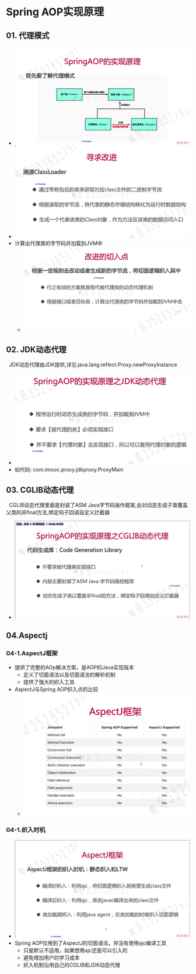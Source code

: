 # Spring AOP实现原理
## 01. 代理模式
+ <img src="./pics/AOP_20201227175131.png"/>
+ <img src="./pics/AOP_20201227175208.png"/>
+ 计算出代理类的字节码并加载到JVM中
   - <img src="./pics/AOP_20201227175246.png"/>
## 02. JDK动态代理
&nbsp;&nbsp;JDK动态代理由JDK提供,详见:java.lang.reflect.Proxy.newProxyInstance
+ <img src="./pics/AOP_20201227175315.png"/>
+ 如代码: com.imooc.proxy.jdkproxy.ProxyMain
## 03. CGLIB动态代理
&nbsp;&nbsp;CGLIB动态代理里面是封装了ASM Java字节码操作框架,会对动态生成子类覆盖父类的非final方法,绑定钩子回调自定义拦截器
+ <img src="./pics/AOP_20201227180253.png"/>
## 04.Aspectj
### 04-1.AspectJ框架
+ 提供了完整的AOp解决方案，是AOP的Java实现版本
    - 定义了切面语法以及切面语法的解析机制
    - 提供了强大的织入工具
+ AspectJ与Spring AOP织入点的比较
  - <img src="./pics/aspectj_20210102200911.png"/>    
### 04-1.织入时机
+ <img src="./pics/aspectj_20210102200401.png"/>
+ Spring AOP仅用到了AspectJ的切面语法，并没有使用ajc编译工具
   - 只是默认不适用，如果想用ajc还是可以引入的
   - 避免增加用户的学习成本
   - 织入机制沿用自己的CGLIB和JDK动态代理

